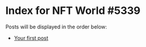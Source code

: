 # Index for NFT World #5339
Posts will be displayed in the order below:

- [Your first post](./001-first.md)

